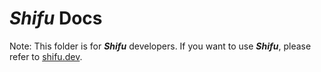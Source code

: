 # ***Shifu*** Docs

Note: This folder is for ***Shifu*** developers. If you want to use ***Shifu***, please refer to [shifu.dev](https://shifu.dev).
